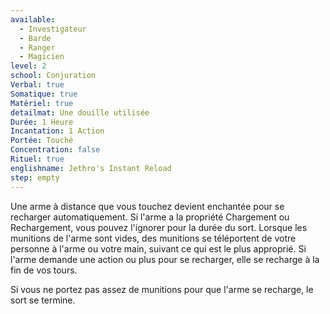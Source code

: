 ```yaml
---
available:
  - Investigateur
  - Barde
  - Ranger
  - Magicien
level: 2
school: Conjuration
Verbal: true
Somatique: true
Matériel: true
detailmat: Une douille utilisée
Durée: 1 Heure
Incantation: 1 Action
Portée: Touché
Concentration: false
Rituel: true
englishname: Jethro's Instant Reload
step: empty
---
```

Une arme à distance que vous touchez devient enchantée pour se recharger automatiquement. Si l'arme a la propriété Chargement ou Rechargement, vous pouvez l'ignorer pour la durée du sort. Lorsque les munitions de l'arme sont vides, des munitions se téléportent de votre personne à l'arme ou votre main, suivant ce qui est le plus approprié. Si l'arme demande une action ou plus pour se recharger, elle se recharge à la fin de vos tours.

Si vous ne portez pas assez de munitions pour que l'arme se recharge, le sort se termine.

